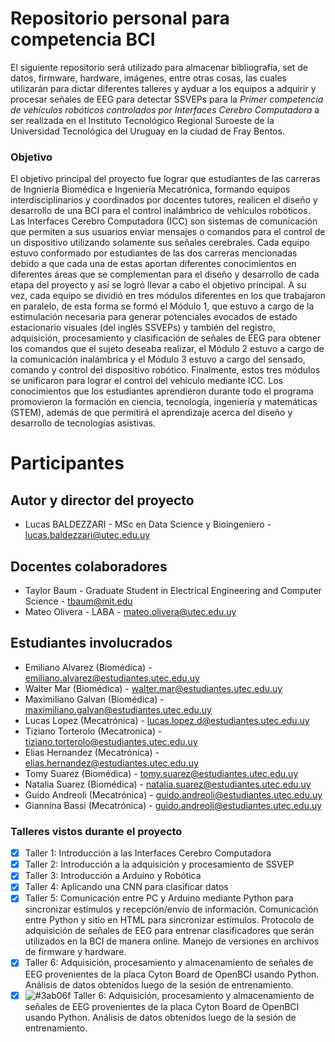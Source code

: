 # Repositorio personal para competencia BCI

El siguiente repositorio será utilizado para almacenar bibliografía, set de datos, firmware, hardware, imágenes, entre otras cosas, las cuales utilizarán para dictar diferentes talleres y ayduar a los equipos a adquirir y procesar señales de EEG para detectar SSVEPs para la _Primer competencia de vehículos robóticos controlados por Interfaces Cerebro Computadora_ a ser realizada en el Instituto Tecnológico Regional Suroeste de la Universidad Tecnológica del Uruguay en la ciudad de Fray Bentos.

### Objetivo 

El objetivo principal del proyecto fue lograr que estudiantes de las carreras de Ingniería Biomédica e Ingeniería Mecatrónica, formando equipos interdisciplinarios y coordinados por docentes tutores, realicen el diseño y desarrollo de una BCI para el control inalámbrico de vehículos robóticos. Las Interfaces Cerebro Computadora (ICC) son sistemas de comunicación que permiten a sus usuarios enviar mensajes o comandos para el control de un dispositivo utilizando solamente sus señales cerebrales. Cada equipo estuvo conformado por estudiantes de las dos carreras mencionadas debido a que cada una de estas aportan diferentes conocimientos en diferentes áreas que se complementan para el diseño y desarrollo de cada etapa del proyecto y así se logró llevar a cabo el objetivo principal. A su vez, cada equipo se dividió en tres módulos diferentes en los que trabajaron en paralelo, de esta forma se formó el Módulo 1, que estuvo a cargo de la estimulación necesaria para generar potenciales evocados de estado estacionario visuales (del inglés SSVEPs) y también del registro, adquisición, procesamiento y clasificación de señales de EEG para obtener los comandos que el sujeto deseaba realizar, el Módulo 2 estuvo a cargo de la comunicación inalámbrica y el Módulo 3 estuvo a cargo del sensado, comando y control del dispositivo robótico. Finalmente, estos tres módulos se unificaron para lograr el control del vehículo mediante ICC. Los conocimientos que los estudiantes aprendieron durante todo el programa promovieron la formación en ciencia, tecnología, ingeniería y matemáticas (STEM), además de que permitirá el aprendizaje acerca del diseño y desarrollo de tecnologías asistivas.

# Participantes

## Autor y director del proyecto

- Lucas BALDEZZARI - MSc en Data Science y Bioingeniero - lucas.baldezzari@utec.edu.uy

## Docentes colaboradores

- Taylor Baum - Graduate Student in Electrical Engineering and Computer Science - tbaum@mit.edu
- Mateo Olivera - LABA - mateo.olivera@utec.edu.uy

## Estudiantes involucrados

- Emiliano Alvarez (Biomédica) - emiliano.alvarez@estudiantes.utec.edu.uy
- Walter Mar (Biomédica) - walter.mar@estudiantes.utec.edu.uy
- Maximiliano Galvan (Biomédica) - maximiliano.galvan@estudiantes.utec.edu.uy
- Lucas Lopez (Mecatrónica) - lucas.lopez.d@estudiantes.utec.edu.uy
- Tiziano Torterolo (Mecatronica) - tiziano.torterolo@estudiantes.utec.edu.uy
- Elias Hernandez (Mecatrónica) - elias.hernandez@estudiantes.utec.edu.uy
- Tomy Suarez (Biomédica) - tomy.suarez@estudiantes.utec.edu.uy
- Natalia Suarez (Biomédica) - natalia.suarez@estudiantes.utec.edu.uy
- Guido Andreoli (Mecatrónica) - guido.andreoli@estudiantes.utec.edu.uy 
- Giannina Bassi (Mecatrónica) - guido.andreoli@estudiantes.utec.edu.uy

### Talleres vistos durante el proyecto

- [x] Taller 1: Introducción a las Interfaces Cerebro Computadora
- [x] Taller 2: Introducción a la adquisición y procesamiento de SSVEP
- [x] Taller 3: Introducción a Arduino y Robótica
- [x] Taller 4: Aplicando una CNN para clasificar datos
- [x] Taller 5: Comunicación entre PC y Arduino mediante Python para sincronizar estímulos y recepción/envío de información.  Comunicación entre Python y sitio en HTML para sincronizar estímulos. Protocolo de adquisición de señales de EEG para entrenar clasificadores que serán utilizados en la BCI de manera online. Manejo de versiones en archivos de firmware y hardware.
- [x] Taller 6: Adquisición, procesamiento y almacenamiento de señales de EEG provenientes de la placa Cyton Board de OpenBCI usando Python. Análisis de datos obtenidos luego de la sesión de entrenamiento.
- [X] ![#3ab06f](https://via.placeholder.com/15/3ab06f/000000?text=+) Taller 6: Adquisición, procesamiento y almacenamiento de señales de EEG provenientes de la placa Cyton Board de OpenBCI usando Python. Análisis de datos obtenidos luego de la sesión de entrenamiento.